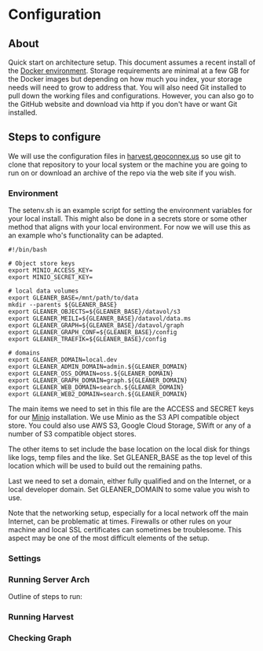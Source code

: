 # Configuration

## About

Quick start on architecture setup.  This document assumes a recent install of the 
[Docker environment](https://www.docker.com/).  Storage requirements are minimal at
a few GB for the Docker images but depending on how much you index, your storage
needs will need to grow to address that.  You will also need Git installed to pull down the working files and configurations.  However, you can also go to the GitHub website and download via http if you don't have or want Git installed.  

## Steps to configure

We will use the configuration files in [harvest.geoconnex.us](https://github.com/internetofwater/harvest.geoconnex.us) so use git to clone that repository to your local system or the machine you are going to run on or download an archive of the repo via the web site if you wish.  

### Environment


The setenv.sh is an example script for setting the environment variables for 
your local install.  This might also be done in a secrets store or some other method
that aligns with your local environment.  For now we will use this as an example 
who's functionality can be adapted.

```
#!/bin/bash

# Object store keys
export MINIO_ACCESS_KEY= 
export MINIO_SECRET_KEY= 

# local data volumes
export GLEANER_BASE=/mnt/path/to/data
mkdir --parents ${GLEANER_BASE}
export GLEANER_OBJECTS=${GLEANER_BASE}/datavol/s3
export GLEANER_MEILI=${GLEANER_BASE}/datavol/data.ms
export GLEANER_GRAPH=${GLEANER_BASE}/datavol/graph
export GLEANER_GRAPH_CONF=${GLEANER_BASE}/config
export GLEANER_TRAEFIK=${GLEANER_BASE}/config

# domains
export GLEANER_DOMAIN=local.dev
export GLEANER_ADMIN_DOMAIN=admin.${GLEANER_DOMAIN}
export GLEANER_OSS_DOMAIN=oss.${GLEANER_DOMAIN}
export GLEANER_GRAPH_DOMAIN=graph.${GLEANER_DOMAIN}
export GLEANER_WEB_DOMAIN=search.${GLEANER_DOMAIN}
export GLEANER_WEB2_DOMAIN=search.${GLEANER_DOMAIN}
```

The main items we need to set in this file are the ACCESS and SECRET keys for our
[Minio](https://min.io/) installation.  We use Minio as the S3 API compatible object store.  You could also use AWS S3, Google Cloud Storage, SWift or any of a number of S3 compatible object stores.  

The other items to set include the base location on the local disk for things like 
logs, temp files and the like.  Set GLEANER_BASE as the top level of this location which will be used to build out the remaining paths.  

Last we need to set a domain, either fully qualified and on the Internet, or a local developer domain.  Set GLEANER_DOMAIN to some value you wish to use.  

Note that the networking setup, especially for a local network off the main Internet, can be problematic at times.  Firewalls or other rules on your machine and local SSL certificates can sometimes be troublesome.  This aspect may be one of the most 
difficult elements of the setup.  

### Settings

### Running Server Arch

Outline of steps to run:

### Running Harvest

### Checking Graph
